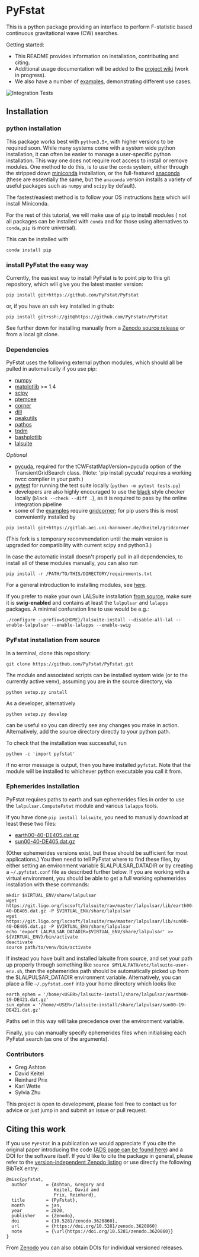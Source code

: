 # PyFstat

This is a python package providing an interface to perform F-statistic based
continuous gravitational wave (CW) searches.

Getting started:
* This README provides information on installation, contributing and citing.
* Additional usage documentation will be added to the
[project wiki](https://github.com/PyFstat/PyFstat/wiki) (work in progress).
* We also have a number of
[examples](./examples),
demonstrating different use cases.

![Integration Tests](https://github.com/PyFstat/PyFstat/workflows/Integration%20Tests/badge.svg)

## Installation

### python installation
This package works best with `python3.5+`,
with higher versions to be required soon.
While many systems come with a system wide python
installation, it can often be easier to manage a user-specific python
installation. This way one does not require root access to install or remove
modules. One method to do this, is to use the `conda` system, either through
the stripped down [miniconda](http://conda.pydata.org/miniconda.html)
installation, or the full-featured
[anaconda](https://www.continuum.io/downloads) (these are essentially the
same, but the `anaconda` version installs a variety of useful packages such as
`numpy` and `scipy` by default).

The fastest/easiest method is to follow your OS instructions
[here](https://conda.io/docs/install/quick.html) which will install Miniconda.

For the rest of this tutorial, we will make use of `pip` to install modules (
not all packages can be installed with `conda` and for those using alternatives
to `conda`, `pip` is more universal).

This can be installed with
```
conda install pip
```

### install PyFstat the easy way

Currently, the easiest way to install PyFstat is to point pip to this git repository,
which will give you the latest master version:
```
pip install git+https://github.com/PyFstat/PyFstat
```
or, if you have an ssh key installed in github:
```
pip install git+ssh://git@https://github.com/PyFstatn/PyFstat
```

See further down for installing manually from a
[Zenodo source release](https://doi.org/10.5281/zenodo.1243930)
or from a local git clone.


### Dependencies

PyFstat uses the following external python modules,
which should all be pulled in automatically if you use pip:

* [numpy](http://www.numpy.org/)
* [matplotlib](http://matplotlib.org/) >= 1.4
* [scipy](https://www.scipy.org/)
* [ptemcee](https://github.com/willvousden/ptemcee)
* [corner](https://pypi.python.org/pypi/corner/)
* [dill](https://pypi.python.org/pypi/dill)
* [peakutils](https://pypi.python.org/pypi/PeakUtils)
* [pathos](https://pypi.python.org/pypi/pathos)
* [tqdm](https://pypi.python.org/pypi/tqdm)
* [bashplotlib](https://github.com/glamp/bashplotlib)
* [lalsuite](https://pypi.org/project/lalsuite/)

*Optional*
* [pycuda](https://pypi.org/project/pycuda/), required for the tCWFstatMapVersion=pycuda
  option of the TransientGridSearch class.
  (Note: 'pip install pycuda' requires a working nvcc compiler in your path.)
* [pytest](https://docs.pytest.org) for running the test suite locally (`python -m pytest tests.py`)
* developers are also highly encouraged to use the [black](https://black.readthedocs.io) style checker locally
(`black --check --diff .`),
as it is required to pass by the online integration pipeline
* some of the [examples](./examples) require [gridcorner](https://gitlab.aei.uni-hannover.de/GregAshton/gridcorner);
for pip users this is most conveniently installed by
```
pip install git+https://gitlab.aei.uni-hannover.de/dkeitel/gridcorner
```
(This fork is s temporary recommendation until the main version is upgraded for compatibility with current scipy and python3.)

In case the automatic install doesn't properly pull in all dependencies,
to install all of these modules manually, you can also run
```
pip install -r /PATH/TO/THIS/DIRECTORY/requirements.txt
```
For a general introduction to installing modules, see
[here](https://docs.python.org/3.5/installing/index.html).

If you prefer to make your own LALSuite installation
[from source](https://git.ligo.org/lscsoft/lalsuite/),
make sure it is **swig-enabled** and contains at least the `lalpulsar` and `lalapps` packages.
A minimal confuration line to use would be e.g.:

```
./configure --prefix=${HOME}/lalsuite-install --disable-all-lal --enable-lalpulsar --enable-lalapps --enable-swig
```


### PyFstat installation from source

In a terminal, clone this repository:

```
git clone https://github.com/PyFstat/PyFstat.git
```

The module and associated scripts can be installed system wide
(or to the currently active venv),
assuming you are in the source directory, via
```
python setup.py install
```
As a developer, alternatively
```
python setup.py develop
```
can be useful so you can directly see any changes you make in action.
Alternatively, add the source directory directly to your python path.

To check that the installation
was successful, run
```
python -c 'import pyfstat'
```
if no error message is output, then you have installed `pyfstat`. Note that
the module will be installed to whichever python executable you call it from.

### Ephemerides installation

PyFstat requires paths to earth and sun ephemerides files
in order to use the `lalpulsar.ComputeFstat` module and various `lalapps` tools.

If you have done `pip install lalsuite`,
you need to manually download at least these two files:
*  [earth00-40-DE405.dat.gz](https://git.ligo.org/lscsoft/lalsuite/raw/master/lalpulsar/lib/earth00-40-DE405.dat.gz)
*  [sun00-40-DE405.dat.gz](https://git.ligo.org/lscsoft/lalsuite/raw/master/lalpulsar/lib/sun00-40-DE405.dat.gz)

(Other ephemerides versions exist, but these should be sufficient for most applications.)
You then need to tell PyFstat where to find these files,
by either setting an environment variable $LALPULSAR_DATADIR
or by creating a `~/.pyfstat.conf` file as described further below.
If you are working with a virtual environment,
you should be able to get a full working ephemerides installation with these commands:
```
mkdir $VIRTUAL_ENV/share/lalpulsar
wget https://git.ligo.org/lscsoft/lalsuite/raw/master/lalpulsar/lib/earth00-40-DE405.dat.gz -P $VIRTUAL_ENV/share/lalpulsar
wget https://git.ligo.org/lscsoft/lalsuite/raw/master/lalpulsar/lib/sun00-40-DE405.dat.gz -P $VIRTUAL_ENV/share/lalpulsar
echo 'export LALPULSAR_DATADIR=$VIRTUAL_ENV/share/lalpulsar' >> ${VIRTUAL_ENV}/bin/activate
deactivate
source path/to/venv/bin/activate
```

If instead you have built and installed lalsuite from source,
and set your path up properly through something like
`source $MYLALPATH/etc/lalsuite-user-env.sh`,
then the ephemerides path should be automatically picked up from
the $LALPULSAR_DATADIR environment variable.
Alternatively, you can place a file
`~/.pyfstat.conf` into your home directory which looks like

```
earth_ephem = '/home/<USER>/lalsuite-install/share/lalpulsar/earth00-19-DE421.dat.gz'
sun_ephem = '/home/<USER>/lalsuite-install/share/lalpulsar/sun00-19-DE421.dat.gz'
```
Paths set in this way will take precedence over the environment variable.

Finally, you can manually specify ephemerides files when initialising
each PyFstat search (as one of the arguments).

### Contributors

* Greg Ashton
* David Keitel
* Reinhard Prix
* Karl Wette
* Sylvia Zhu

This project is open to development, please feel free to contact us
for advice or just jump in and submit an issue or pull request.

## Citing this work

If you use `PyFstat` in a publication we would appreciate if you cite the
original paper introducing the code
([ADS page can be found here](http://adsabs.harvard.edu/abs/2018arXiv180205450A))
and a DOI for the software itself.
If you'd like to cite the package in general,
please refer to the [version-independent Zenodo listing](https://doi.org/10.5281/zenodo.1243930)
or use directly the following BibTeX entry:
```
@misc{pyfstat,
  author       = {Ashton, Gregory and
                  Keitel, David and
                  Prix, Reinhard},
  title        = {PyFstat},
  month        = jan,
  year         = 2020,
  publisher    = {Zenodo},
  doi          = {10.5281/zenodo.3620860},
  url          = {https://doi.org/10.5281/zenodo.3620860}
  note         = {\url{https://doi.org/10.5281/zenodo.3620860}}
}
```
From [Zenodo](https://doi.org/10.5281/zenodo.1243930)
you can also obtain DOIs for individual versioned releases.
